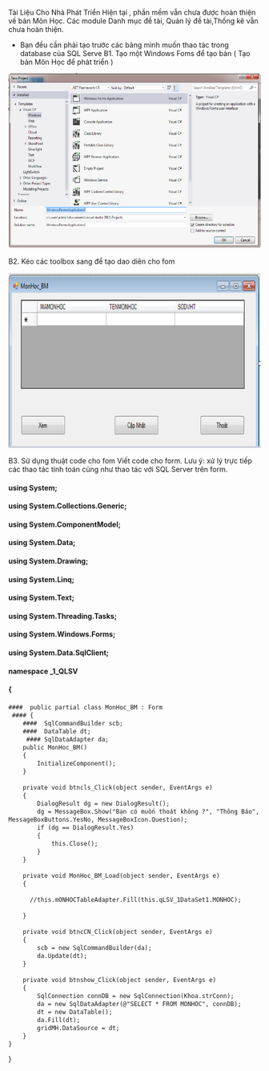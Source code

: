 Tài Liệu Cho Nhà Phát Triển
Hiện tại , phần mềm vẫn chưa được hoàn thiện về bản Môn Học. Các module Danh mục đề tài, Quản lý đề tài,Thống kê vẫn chưa hoàn thiện.
+ Bạn đều cần phải tạo trước các bảng mình muốn thao tác trong database của SQL Serve
B1. Tạo một Windows Foms để tạo bản ( Tạo bản Môn Học để phát triển )
 <p align="center">
  <img width="550" height="350" src="https://github.com/baitapnhomVT/BTVyThoi/blob/master/form1.png">
</p>

B2. Kéo các toolbox sang để  tạo dao diên cho fom
  <p align="center">
  <img width="550" height="350" src="https://github.com/baitapnhomVT/BTVyThoi/blob/master/formdg.png">
</p>

B3. Sử dụng thuật code cho fom Viết code cho form. Lưu ý: xử lý trực tiếp các thao tác tính toán cũng như thao tác với SQL Server trên form.
  #### using System;
  #### using System.Collections.Generic;
  #### using System.ComponentModel;
  #### using System.Data;
  #### using System.Drawing;
   #### using System.Linq;
  ####  using System.Text;
   #### using System.Threading.Tasks;
  #### using System.Windows.Forms;
  #### using System.Data.SqlClient;
  #### namespace _1_QLSV
 #### {
    ####  public partial class MonHoc_BM : Form
     #### {
        ####  SqlCommandBuilder scb;        
        ####  DataTable dt;
         #### SqlDataAdapter da;
        public MonHoc_BM()
        {
            InitializeComponent();
        }

        private void btncls_Click(object sender, EventArgs e)
        {
            DialogResult dg = new DialogResult();
            dg = MessageBox.Show("Bạn có muốn thoát không ?", "Thông Báo", MessageBoxButtons.YesNo, MessageBoxIcon.Question);
            if (dg == DialogResult.Yes)
            {
                this.Close();
            }
        }

        private void MonHoc_BM_Load(object sender, EventArgs e)
        {
            
          //this.mONHOCTableAdapter.Fill(this.qLSV_1DataSet1.MONHOC);

        }

        private void btncCN_Click(object sender, EventArgs e)
        {
            scb = new SqlCommandBuilder(da);
            da.Update(dt);
        }

        private void btnshow_Click(object sender, EventArgs e)
        {
            SqlConnection connDB = new SqlConnection(Khoa.strConn);
            da = new SqlDataAdapter(@"SELECT * FROM MONHOC", connDB);
            dt = new DataTable();
            da.Fill(dt);
            gridMH.DataSource = dt;
        }
    }
}

